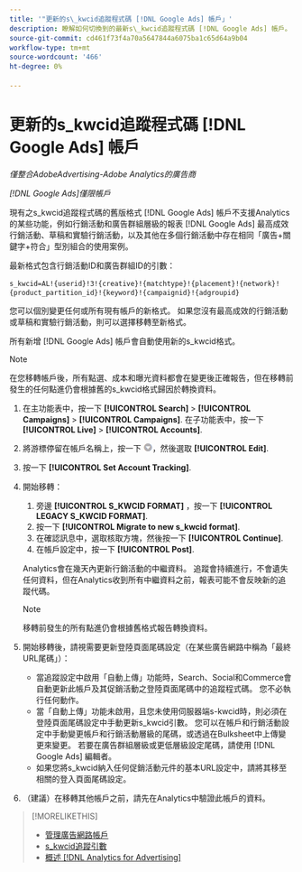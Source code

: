 ```yaml
---
title: '"更新的s\_kwcid追蹤程式碼 [!DNL Google Ads] 帳戶」'
description: 瞭解如何切換到的最新s\_kwcid追蹤程式碼 [!DNL Google Ads] 帳戶。
source-git-commit: cd461f73f4a70a5647844a6075ba1c65d64a9b04
workflow-type: tm+mt
source-wordcount: '466'
ht-degree: 0%

---
```


# 更新的s\_kwcid追蹤程式碼 [!DNL Google Ads] 帳戶

*僅整合AdobeAdvertising-Adobe Analytics的廣告商*

*[!DNL Google Ads]僅限帳戶*

現有之s\_kwcid追蹤程式碼的舊版格式 [!DNL Google Ads] 帳戶不支援Analytics的某些功能，例如行銷活動和廣告群組層級的報表 [!DNL Google Ads] 最高成效行銷活動、草稿和實驗行銷活動，以及其他在多個行銷活動中存在相同「廣告+關鍵字+符合」型別組合的使用案例。

最新格式包含行銷活動ID和廣告群組ID的引數：

```
s_kwcid=AL!{userid}!3!{creative}!{matchtype}!{placement}!{network}!{product_partition_id}!{keyword}!{campaignid}!{adgroupid}
```

您可以個別變更任何或所有現有帳戶的新格式。 如果您沒有最高成效的行銷活動或草稿和實驗行銷活動，則可以選擇移轉至新格式。

所有新增 [!DNL Google Ads] 帳戶會自動使用新的s\_kwcid格式。

>[!NOTE]
>
>在您移轉帳戶後，所有點選、成本和曝光資料都會在變更後正確報告，但在移轉前發生的任何點進仍會根據舊的s\_kwcid格式歸因於轉換資料。

1. 在主功能表中，按一下 **[!UICONTROL Search]** \> **[!UICONTROL Campaigns]** \> **[!UICONTROL Campaigns]**. 在子功能表中，按一下 **[!UICONTROL Live]** \> **[!UICONTROL Accounts]**.
1. 將游標停留在帳戶名稱上，按一下 ![箭頭下拉式圖示](/help/search-social-commerce/assets/arrow-dropdown-menu.png)，然後選取 **[!UICONTROL Edit]**.
1. 按一下 **[!UICONTROL Set Account Tracking]**.
1. 開始移轉：

   1. 旁邊 **[!UICONTROL S_KWCID FORMAT]** ，按一下 **[!UICONTROL LEGACY S_KWCID FORMAT]**.
   1. 按一下 **[!UICONTROL Migrate to new s_kwcid format]**.
   1. 在確認訊息中，選取核取方塊，然後按一下 **[!UICONTROL Continue]**.
   1. 在帳戶設定中，按一下 **[!UICONTROL Post]**.

   Analytics會在幾天內更新行銷活動的中繼資料。 追蹤會持續進行，不會遺失任何資料，但在Analytics收到所有中繼資料之前，報表可能不會反映新的追蹤代碼。

   >[!NOTE]
   >
   >移轉前發生的所有點進仍會根據舊格式報告轉換資料。

1. 開始移轉後，請視需要更新登陸頁面尾碼設定（在某些廣告網路中稱為「最終URL尾碼」）：

   * 當追蹤設定中啟用「自動上傳」功能時，Search、Social和Commerce會自動更新此帳戶及其促銷活動之登陸頁面尾碼中的追蹤程式碼。 您不必執行任何動作。
   * 當「自動上傳」功能未啟用，且您未使用伺服器端s-kwcid時，則必須在登陸頁面尾碼設定中手動更新s\_kwcid引數。 您可以在帳戶和行銷活動設定中手動變更帳戶和行銷活動層級的尾碼，或透過在Bulksheet中上傳變更來變更。 若要在廣告群組層級或更低層級設定尾碼，請使用 [!DNL Google Ads] 編輯者。
   * 如果您將s\_kwcid納入任何促銷活動元件的基本URL設定中，請將其移至相關的登入頁面尾碼設定。

1. （建議）在移轉其他帳戶之前，請先在Analytics中驗證此帳戶的資料。

>[!MORELIKETHIS]
>
>* [管理廣告網路帳戶](ad-network-account-manage.md)
>* [s_kwcid追蹤引數](/help/search-social-commerce/tracking/skwcid-tracking-parameter.md)
>* [概述 [!DNL Analytics for Advertising]](https://experienceleague.adobe.com/docs/advertising/integrations/home.html)

